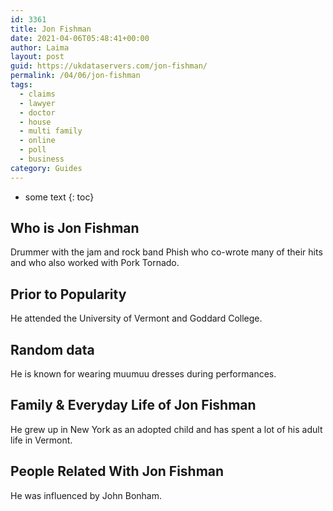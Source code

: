 ```yaml
---
id: 3361
title: Jon Fishman
date: 2021-04-06T05:48:41+00:00
author: Laima
layout: post
guid: https://ukdataservers.com/jon-fishman/
permalink: /04/06/jon-fishman
tags:
  - claims
  - lawyer
  - doctor
  - house
  - multi family
  - online
  - poll
  - business
category: Guides
---
```


* some text
{: toc}


## Who is Jon Fishman
                  
                  
                  
Drummer with the jam and rock band Phish who co-wrote many of their hits and who also worked with Pork Tornado.
                  
              
            
              
            
                
                
                
## Prior to Popularity
                  
                  
                  
He attended the University of Vermont and Goddard College.
                  
              
            
              
            
                
                
                
## Random data
                  
                  
                  
He is known for wearing muumuu dresses during performances.
                  
              
            
              
            
                
                
                
## Family & Everyday Life of Jon Fishman
                  
                  
                  
He grew up in New York as an adopted child and has spent a lot of his adult life in Vermont.
                  
              
            
              
            
                
                
                
## People Related With Jon Fishman
                  
                  
                  
He was influenced by John Bonham.
                  
              
            
              
            
                
              
            
              
              
            
            
              
            
          
          
          